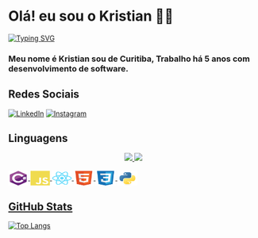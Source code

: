 # Olá! eu sou o Kristian 👋🏻
[![Typing SVG](https://readme-typing-svg.herokuapp.com/?color=fff&size=35&center=true&vCenter=true&width=1000&lines=Bem+vindo+ao+meu+perfil+do+GitHub!+:%29)](https://git.io/typing-svg)

### Meu nome é Kristian sou de Curitiba, Trabalho há 5 anos com desenvolvimento de software.


## Redes Sociais

[![LinkedIn](https://img.shields.io/badge/LinkedIn-0077B5?style=for-the-badge&logo=linkedin&logoColor=fff)](www.linkedin.com/in/kristian-bernard) [![Instagram](https://img.shields.io/badge/Instagram-%23E4405F?style=for-the-badge&logo=instagram&logoColor=fff)](https://www.instagram.com/_kristianbernard/)

## Linguagens

<div align="center">
  <a href="https://github.com/kristianbernard">
  <img height="180em" src="https://github-readme-stats.vercel.app/api?username=kristianbernard&show_icons=true&theme=cobalt&include_all_commits=true&count_private=true"/>
  <img height="180em" src="https://github-readme-stats.vercel.app/api/top-langs/?username=kristianbernard&layout=compact&langs_count=7&theme=cobalt"/>
</div>
  
  </div>
<div style="display: inline_block"><br>
  <img align="center" alt="Kristian-Csharp" height="30" width="40" src="https://raw.githubusercontent.com/devicons/devicon/master/icons/csharp/csharp-original.svg">
  <img align="center" alt="Kristian-Js" height="30" width="40" src="https://raw.githubusercontent.com/devicons/devicon/master/icons/javascript/javascript-plain.svg">
  <img align="center" alt="Kristian-React" height="30" width="40" src="https://raw.githubusercontent.com/devicons/devicon/master/icons/react/react-original.svg">
  <img align="center" alt="Kristian-HTML" height="30" width="40" src="https://raw.githubusercontent.com/devicons/devicon/master/icons/html5/html5-original.svg">
  <img align="center" alt="Kristian-CSS" height="30" width="40" src="https://raw.githubusercontent.com/devicons/devicon/master/icons/css3/css3-original.svg">
  <img align="center" alt="Kristian-Python" height="30" width="40" src="https://raw.githubusercontent.com/devicons/devicon/master/icons/python/python-original.svg">
  
</div>

## GitHub Stats

![Top Langs](https://github-readme-stats-git-masterrstaa-rickstaa.vercel.app/api/top-langs/?username=kristianbernard&layout=compact&bg_color=000&border_color=30A3DC&title_color=E94D5F&text_color=FFF)